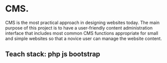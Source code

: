 # CMS.
CMS is the most practical approach in designing websites today. The main purpose of this project is to have a user-friendly content administration interface that includes most common CMS functions appropriate for small and simple websites so that a novice user can manage the website content.
## Teach stack: php js bootstrap

